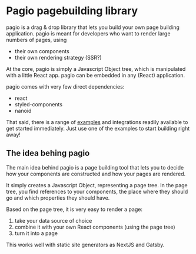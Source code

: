 # Pagio pagebuilding library

pagio is a drag & drop library that lets you build your own page building application. pagio is meant for developers who want to render large numbers of pages, using

* their own components
* their own rendering strategy (SSR?)

At the core, pagio is simply a Javascript Object tree, which is manipulated with a little React app. pagio can be embedded in any (React) application.

pagio comes with very few direct dependencies:

* react
* styled-components
* nanoid

That said, there is a range of [examples](./example) and integrations readily available to get started immediately. Just use one of the examples to start building right away!

## The idea behing pagio

The main idea behind pagio is a page building tool that lets you to decide how your components are constructed and how your pages are rendered.

It simply creates a Javascript Object, representing a page tree. In the page tree, you find references to your components, the place where they should go and which properties they should have.

Based on the page tree, it is very easy to render a page: 

1. take your data source of choice
2. combine it with your own React components (using the page tree)
3. turn it into a page

This works well with static site generators as NextJS and Gatsby.
